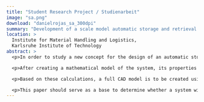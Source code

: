 ```yaml
---
title: "Student Research Project / Studienarbeit"
image: "sa.png"
download: "danielrojas_sa_300dpi"
summary: "Development of a scale model automatic storage and retrieval machine based on the principle of the inverted pendulum"
location: >
  Institute for Material Handling and Logistics,
  Karlsruhe Institute of Technology
abstract: >
  <p>In order to study a new concept for the design of an automatic storage and retrieval machine (AS/RS) for use in high-rise warehouses, a scale model of such an AS/RS is to be developed and built. In addition to the linear degrees of freedom in the x and y directions, the mast of the machine is to be equipped with a rotational DOF around the z axis. This would allow the device to operate similarly to an inverted pendulum, with a state controller keeping the balance.</p>

  <p>After creating a mathematical model of the system, its properties are to be chosen such as to mimic the oscillation properties of a real machine. To achieve the correct dynamics, appropriate drive motors have to be chosen and a feedback system has to be selected.</p>

  <p>Based on these calculations, a full CAD model is to be created using the ProEngineer software, and then machined using shop drawings derived from this model. The device must provide the option to control it using a fixed mast setup, as well as the inverted pendulum mode. Additionally, the possibility of simulating the oscillation properties of a real AS/RS should be provided using a system of springs and dampers. The means to actively tilt the mast using a dedicated actuator are also to be provided. In case of failure (such as a power outage or an error in the control software), a set of safety measures are to bring the system back into a stable state.</p>

  <p>This paper should serve as a base to determine whether a system with all the aforementioned capabilities is feasible, and whether such a system could have potential advantages versus traditional devices, especially with regard to access times, and whether this system could eventually be deployed in an industrial setting.</p>
---
```

